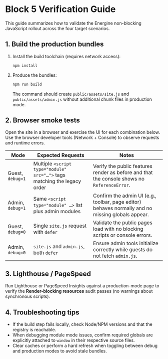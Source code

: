 # Block 5 Verification Guide

This guide summarizes how to validate the Energine non-blocking JavaScript rollout across the four target scenarios.

## 1. Build the production bundles

1. Install the build toolchain (requires network access):
   ```bash
   npm install
   ```
2. Produce the bundles:
   ```bash
   npm run build
   ```
   The command should create `public/assets/site.js` and `public/assets/admin.js` without additional chunk files in production mode.

## 2. Browser smoke tests

Open the site in a browser and exercise the UI for each combination below. Use the browser developer tools (Network + Console) to observe requests and runtime errors.

| Mode | Expected Requests | Notes |
|------|-------------------|-------|
| Guest, `debug=1` | Multiple `<script type="module" src="…">` tags matching the legacy order | Verify the public features render as before and that the console shows no `ReferenceError`. |
| Admin, `debug=1` | Same `<script type="module" …>` list plus admin modules | Confirm the admin UI (e.g., toolbar, page editor) behaves normally and no missing globals appear. |
| Guest, `debug=0` | Single `site.js` request with `defer` | Validate the public pages load with no blocking scripts or console errors. |
| Admin, `debug=0` | `site.js` and `admin.js`, both `defer` | Ensure admin tools initialize correctly while guests do not fetch `admin.js`. |

## 3. Lighthouse / PageSpeed

Run Lighthouse or PageSpeed Insights against a production-mode page to verify the **Render-blocking resources** audit passes (no warnings about synchronous scripts).

## 4. Troubleshooting tips

- If the build step fails locally, check Node/NPM versions and that the registry is reachable.
- When debugging module mode issues, confirm required globals are explicitly attached to `window` in their respective source files.
- Clear caches or perform a hard refresh when toggling between debug and production modes to avoid stale bundles.
